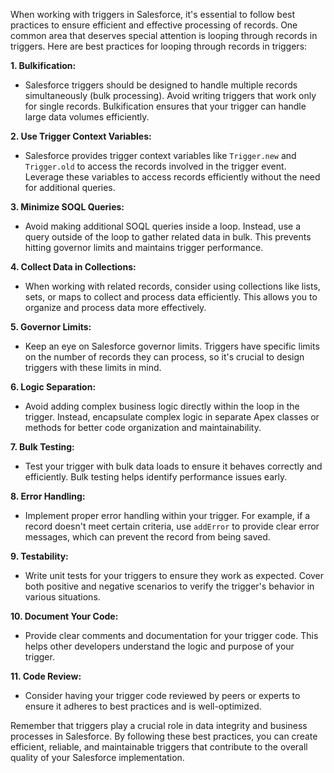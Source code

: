 When working with triggers in Salesforce, it's essential to follow best practices to ensure efficient and effective processing of records. One common area that deserves special attention is looping through records in triggers. Here are best practices for looping through records in triggers:

**1. Bulkification:**
   - Salesforce triggers should be designed to handle multiple records simultaneously (bulk processing). Avoid writing triggers that work only for single records. Bulkification ensures that your trigger can handle large data volumes efficiently.

**2. Use Trigger Context Variables:**
   - Salesforce provides trigger context variables like `Trigger.new` and `Trigger.old` to access the records involved in the trigger event. Leverage these variables to access records efficiently without the need for additional queries.

**3. Minimize SOQL Queries:**
   - Avoid making additional SOQL queries inside a loop. Instead, use a query outside of the loop to gather related data in bulk. This prevents hitting governor limits and maintains trigger performance.

**4. Collect Data in Collections:**
   - When working with related records, consider using collections like lists, sets, or maps to collect and process data efficiently. This allows you to organize and process data more effectively.

**5. Governor Limits:**
   - Keep an eye on Salesforce governor limits. Triggers have specific limits on the number of records they can process, so it's crucial to design triggers with these limits in mind.

**6. Logic Separation:**
   - Avoid adding complex business logic directly within the loop in the trigger. Instead, encapsulate complex logic in separate Apex classes or methods for better code organization and maintainability.

**7. Bulk Testing:**
   - Test your trigger with bulk data loads to ensure it behaves correctly and efficiently. Bulk testing helps identify performance issues early.

**8. Error Handling:**
   - Implement proper error handling within your trigger. For example, if a record doesn't meet certain criteria, use `addError` to provide clear error messages, which can prevent the record from being saved.

**9. Testability:**
   - Write unit tests for your triggers to ensure they work as expected. Cover both positive and negative scenarios to verify the trigger's behavior in various situations.

**10. Document Your Code:**
   - Provide clear comments and documentation for your trigger code. This helps other developers understand the logic and purpose of your trigger.

**11. Code Review:**
   - Consider having your trigger code reviewed by peers or experts to ensure it adheres to best practices and is well-optimized.

Remember that triggers play a crucial role in data integrity and business processes in Salesforce. By following these best practices, you can create efficient, reliable, and maintainable triggers that contribute to the overall quality of your Salesforce implementation.
